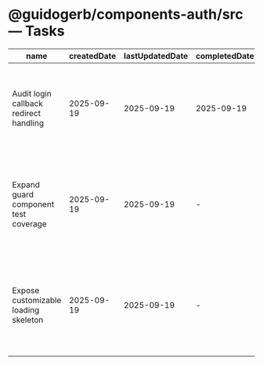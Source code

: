 # @guidogerb/components-auth/src — Tasks

| name                                   | createdDate | lastUpdatedDate | completedDate | status   | description                                                                                                |
| -------------------------------------- | ----------- | --------------- | ------------- | -------- | ---------------------------------------------------------------------------------------------------------- |
| Audit login callback redirect handling | 2025-09-19  | 2025-09-19      | 2025-09-19    | complete | Confirmed the callback component normalizes stored return targets and clears hints after navigation.       |
| Expand guard component test coverage   | 2025-09-19  | 2025-09-19      | -             | todo     | Add Vitest suites that simulate error, loading, and authenticated states across StrictMode double renders. |
| Expose customizable loading skeleton   | 2025-09-19  | 2025-09-19      | -             | todo     | Allow consumers to render branded placeholders while authentication resolves instead of the default divs.  |

